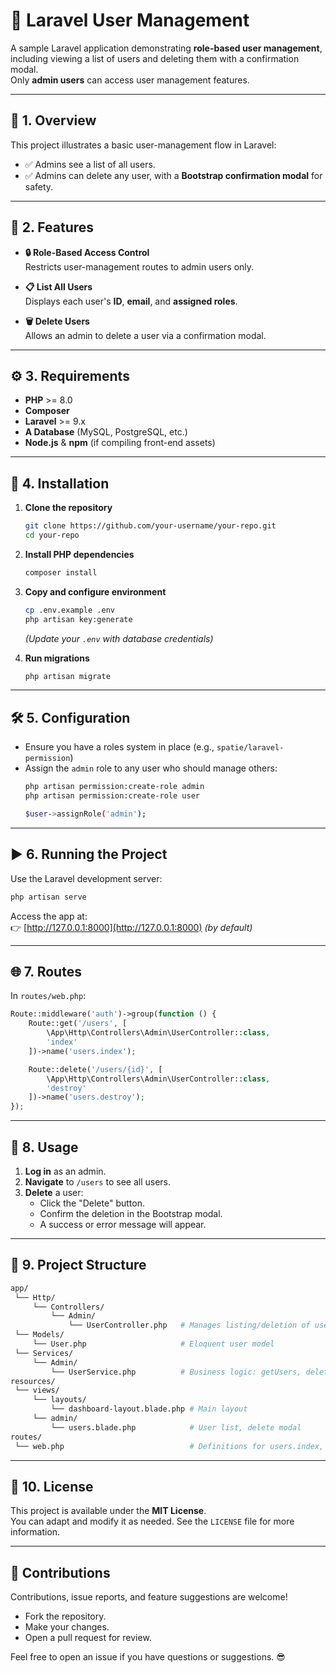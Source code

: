 
# 🚀 Laravel User Management

A sample Laravel application demonstrating **role-based user management**, including viewing a list of users and deleting them with a confirmation modal.  
Only **admin users** can access user management features.

---

## 📝 1. Overview

This project illustrates a basic user-management flow in Laravel:
- ✅ Admins see a list of all users.
- ✅ Admins can delete any user, with a **Bootstrap confirmation modal** for safety.

---

## 🌟 2. Features

- **🔒 Role-Based Access Control**  
  Restricts user-management routes to admin users only.

- **📋 List All Users**  
  Displays each user's **ID**, **email**, and **assigned roles**.

- **🗑️ Delete Users**  
  Allows an admin to delete a user via a confirmation modal.

---

## ⚙️ 3. Requirements

- **PHP** >= 8.0  
- **Composer**  
- **Laravel** >= 9.x  
- **A Database** (MySQL, PostgreSQL, etc.)  
- **Node.js** & **npm** (if compiling front-end assets)  

---

## 🚀 4. Installation

1. **Clone the repository**  
   ```sh
   git clone https://github.com/your-username/your-repo.git
   cd your-repo
   ```

2. **Install PHP dependencies**  
   ```sh
   composer install
   ```

3. **Copy and configure environment**  
   ```sh
   cp .env.example .env
   php artisan key:generate
   ```
   *(Update your `.env` with database credentials)*

4. **Run migrations**  
   ```sh
   php artisan migrate
   ```

---

## 🛠️ 5. Configuration

- Ensure you have a roles system in place (e.g., `spatie/laravel-permission`)  
- Assign the `admin` role to any user who should manage others:  
   ```sh
   php artisan permission:create-role admin
   php artisan permission:create-role user

   $user->assignRole('admin');
   ```

---

## ▶️ 6. Running the Project

Use the Laravel development server:

```sh
php artisan serve
```

Access the app at:  
👉 [http://127.0.0.1:8000](http://127.0.0.1:8000) *(by default)*

---

## 🌐 7. Routes

In `routes/web.php`:

```php
Route::middleware('auth')->group(function () {
    Route::get('/users', [
        \App\Http\Controllers\Admin\UserController::class, 
        'index'
    ])->name('users.index');

    Route::delete('/users/{id}', [
        \App\Http\Controllers\Admin\UserController::class, 
        'destroy'
    ])->name('users.destroy');
});
```

---

## 📖 8. Usage

1. **Log in** as an admin.  
2. **Navigate** to `/users` to see all users.  
3. **Delete** a user:
   - Click the "Delete" button.
   - Confirm the deletion in the Bootstrap modal.
   - A success or error message will appear.

---

## 📂 9. Project Structure

```sh
app/
 └── Http/
     └── Controllers/
         └── Admin/
             └── UserController.php   # Manages listing/deletion of users
 └── Models/
     └── User.php                     # Eloquent user model
 └── Services/
     └── Admin/
         └── UserService.php          # Business logic: getUsers, deleteUser
resources/
 └── views/
     └── layouts/
         └── dashboard-layout.blade.php # Main layout
     └── admin/
         └── users.blade.php            # User list, delete modal
routes/
 └── web.php                            # Definitions for users.index, users.destroy
```

---

## 📝 10. License

This project is available under the **MIT License**.  
You can adapt and modify it as needed. See the `LICENSE` file for more information.

---

## 🤝 Contributions

Contributions, issue reports, and feature suggestions are welcome!  
- Fork the repository.  
- Make your changes.  
- Open a pull request for review.  

Feel free to open an issue if you have questions or suggestions. 😎
